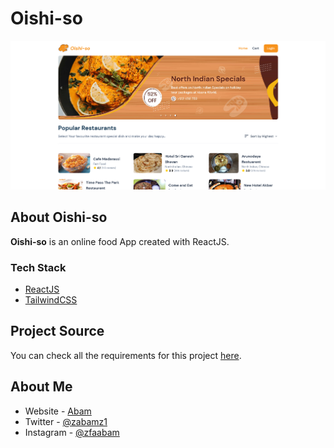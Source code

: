 # Oishi-so

![Thumbnail](public/Screenshot_Oishi-so.png)

## About Oishi-so

**Oishi-so** is an online food App created with ReactJS.

### Tech Stack

- [ReactJS](https://reactjs.org)
- [TailwindCSS](https://tailwindcss.com/)

## Project Source

You can check all the requirements for this project [here](https://reactjsexample.com/build-a-tasty-kitchens-app-with-react-js/).

## About Me

- Website - [Abam](https://abams.vercel.app/)
- Twitter - [@zabamz1](https://www.twitter.com/zabamz1)
- Instagram - [@zfaabam](https://www.instagram.com/zfaabam/)
